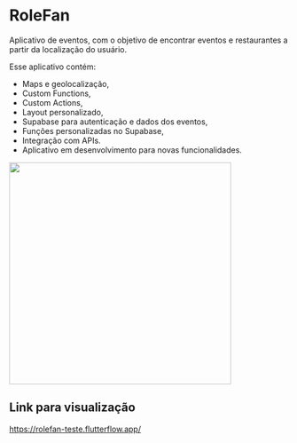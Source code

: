 # RoleFan

Aplicativo de eventos, com o objetivo de encontrar eventos e restaurantes a partir da localização do usuário.

Esse aplicativo contém:
* Maps e geolocalização,
* Custom Functions,
* Custom Actions,
* Layout personalizado,
* Supabase para autenticação e dados dos eventos,
* Funções personalizadas no Supabase,
* Integração com APIs.
* Aplicativo em desenvolvimento para novas funcionalidades.

<img src="https://github.com/user-attachments/assets/0bf10510-cf6a-4fb5-8e27-7d5ea0b6d5f3" width="400">

## Link para visualização

https://rolefan-teste.flutterflow.app/
